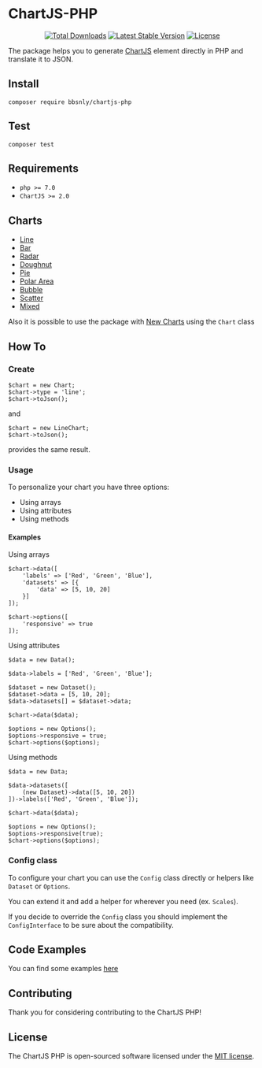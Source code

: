 # ChartJS-PHP

<p align="center">
<a href="https://packagist.org/packages/bbsnly/chartjs-php"><img src="https://poser.pugx.org/bbsnly/chartjs-php/d/total.svg" alt="Total Downloads"></a>
<a href="https://packagist.org/packages/bbsnly/chartjs-php"><img src="https://poser.pugx.org/bbsnly/chartjs-php/v/stable.svg" alt="Latest Stable Version"></a>
<a href="https://packagist.org/packages/bbsnly/chartjs-php"><img src="https://poser.pugx.org/bbsnly/chartjs-php/license.svg" alt="License"></a>
</p>

The package helps you to generate [ChartJS](http://www.chartjs.org/ "ChartJS")
element directly in PHP and translate it to JSON.

## Install
`composer require bbsnly/chartjs-php`

## Test
`composer test`

## Requirements
* `php >= 7.0`
* `ChartJS >= 2.0`

## Charts
* [Line](http://www.chartjs.org/docs/latest/charts/line.html)
* [Bar](http://www.chartjs.org/docs/latest/charts/bar.html)
* [Radar](http://www.chartjs.org/docs/latest/charts/radar.html)
* [Doughnut](http://www.chartjs.org/docs/latest/charts/doughnut.html)
* [Pie](http://www.chartjs.org/docs/latest/charts/doughnut.html)
* [Polar Area](http://www.chartjs.org/docs/latest/charts/polar.html)
* [Bubble](http://www.chartjs.org/docs/latest/charts/bubble.html)
* [Scatter](http://www.chartjs.org/docs/latest/charts/scatter.html)
* [Mixed](http://www.chartjs.org/docs/latest/charts/mixed.html)

Also it is possible to use the package with [New Charts](http://www.chartjs.org/docs/latest/developers/charts.html)
using the `Chart` class

## How To
### Create
```
$chart = new Chart;
$chart->type = 'line';
$chart->toJson();
```
and
```
$chart = new LineChart;
$chart->toJson();
```
provides the same result.

### Usage
To personalize your chart you have three options:
* Using arrays
* Using attributes
* Using methods

#### Examples
Using arrays
```
$chart->data([
    'labels' => ['Red', 'Green', 'Blue'],
    'datasets' => [{
        'data' => [5, 10, 20]
    }]
]);

$chart->options([
    'responsive' => true
]);
```
Using attributes
```
$data = new Data();

$data->labels = ['Red', 'Green', 'Blue'];

$dataset = new Dataset();
$dataset->data = [5, 10, 20];
$data->datasets[] = $dataset->data;

$chart->data($data);

$options = new Options();
$options->responsive = true;
$chart->options($options);
```
Using methods
```
$data = new Data;

$data->datasets([
    (new Dataset)->data([5, 10, 20])
])->labels(['Red', 'Green', 'Blue']);

$chart->data($data);

$options = new Options();
$options->responsive(true);
$chart->options($options);
```
### Config class
To configure your chart you can use the `Config` class directly or helpers
like `Dataset` or `Options`.

You can extend it and add a helper for wherever you need (ex. `Scales`).

If you decide to override the `Config` class you should implement
the `ConfigInterface` to be sure about the compatibility.

## Code Examples
You can find some examples
[here](https://github.com/bbsnly/chartjs-php/tree/master/tests/examples "ChartJS PHP Examples")

## Contributing

Thank you for considering contributing to the ChartJS PHP!

## License

The ChartJS PHP is open-sourced software licensed under the
[MIT license](http://opensource.org/licenses/MIT).